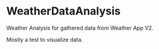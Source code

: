 # WeatherDataAnalysis
Weather Analysis for gathered data from Weather App V2.

Mostly a test to visualize data.
